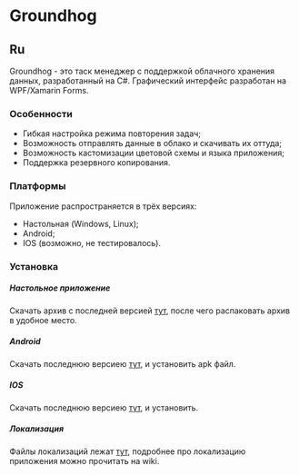 # Groundhog
## Ru

Groundhog - это таск менеджер с поддержкой облачного хранения данных, разработанный на C#. Графический интерфейс разработан на WPF/Xamarin Forms.

### Особенности

- Гибкая настройка режима повторения задач;
- Возможность отправлять данные в облако и скачивать их оттуда;
- Возможность кастомизации цветовой схемы и языка приложения;
- Поддержка резервного копирования.

### Платформы

Приложение распространяется в трёх версиях:
- Настольная (Windows, Linux);
- Android;
- IOS (возможно, не тестировалось).

### Установка

##### Настольное приложение

Скачать архив с последней версией [тут](https://disk.yandex.ru/d/w5_5KtJdNw-3eA), после чего распаковать архив в удобное место.

##### Android

Скачать последнюю версиею [тут](https://disk.yandex.ru/d/m0OB8QGpbX0YYQ), и установить apk файл.

##### IOS

Скачать последнюю версиею [тут](https://disk.yandex.ru/d/cDzWCXTWMZ3Obg), и установить.

##### Локализация

Файлы локализаций лежат [тут](https://disk.yandex.ru/d/k4XSRgv87jzt-Q), подробнее про локализацию приложения можно прочитать на wiki.
